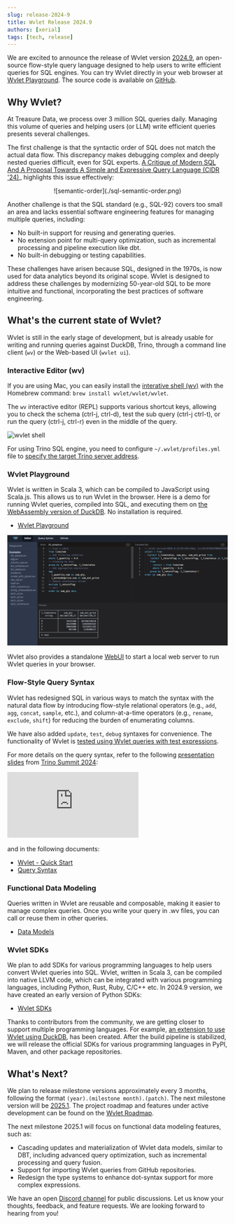 ```yaml
---
slug: release-2024-9
title: Wvlet Release 2024.9
authors: [xerial]
tags: [tech, release]
---
```


We are excited to announce the release of Wvlet version [2024.9](https://github.com/wvlet/wvlet/milestone/11), an open-source flow-style query language designed to help users to write efficient queries for SQL engines. You can try Wvlet directly in your web browser at [Wvlet Playground](https://wvlet.org/wvlet/playground/). The source code is available on [GitHub](https://github.com/wvlet/wvlet).

<!-- truncate -->



## Why Wvlet?

At Treasure Data, we process over 3 million SQL queries daily. Managing this volume of queries and helping users (or LLM) write efficient queries presents several challenges.

The first challenge is that the syntactic order of SQL does not match the actual data flow. This discrepancy makes debugging complex and deeply nested queries difficult, even for SQL experts. [A Critique of Modern SQL And A Proposal Towards A Simple and Expressive Query Language (CIDR '24)](https://www.cidrdb.org/cidr2024/papers/p48-neumann.pdf)_ highlights this issue effectively:

<center>
![semantic-order](./sql-semantic-order.png)
</center>

Another challenge is that the SQL standard (e.g., SQL-92) covers too small an area and lacks essential software engineering features for managing multiple queries, including:  
- No built-in support for reusing and generating queries.
- No extension point for multi-query optimization, such as incremental processing and pipeline execution like dbt.
- No built-in debugging or testing capabilities.

These challenges have arisen because SQL, designed in the 1970s, is now used for data analytics beyond its original scope. Wvlet is designed to address these challenges by modernizing 50-year-old SQL to be more intuitive and functional, incorporating the best practices of software engineering.


## What's the current state of Wvlet?

Wvlet is still in the early stage of development, but is already usable for writing and running queries against DuckDB, Trino, through a command line client (`wv`) or the Web-based UI (`wvlet ui`).  

### Interactive Editor (wv)

If you are using Mac, you can easily install the [interative shell (wv)](/docs/usage/repl) with the Homebrew command: `brew install wvlet/wvlet/wvlet`. 

The `wv` interactive editor (REPL) supports various shortcut keys, allowing you to check the schema (ctrl-j, ctrl-d), test the sub query (ctrl-j ctrl-t), or run the query (ctrl-j, ctrl-r) even in the middle of the query.

![wvlet shell](/img/demo.gif)

For using Trino SQL engine, you need to configure `~/.wvlet/profiles.yml` file to [specify the target Trino server address](/docs/usage/trino).  


### Wvlet Playground 

Wvlet is written in Scala 3, which can be compiled to JavaScript using Scala.js. This allows us to run Wvlet in the browser. Here is a demo for running Wvlet queries, compiled into SQL, and executing them on [the WebAssembly version of DuckDB](https://duckdb.org/2021/10/29/duckdb-wasm.html). No installation is required.


- [Wvlet Playground](https://wvlet.org/wvlet/playground/)

![wvlet playground](./playground-screenshot-1280x640.png)


Wvlet also provides a standalone [WebUI](/docs/usage/ui) to start a local web server to run Wvlet queries in your browser.

### Flow-Style Query Syntax

Wvlet has redesigned SQL in various ways to match the syntax with the natural data flow by introducing flow-style relational operators (e.g., `add`, `agg`, `concat`, `sample`, etc.), and column-at-a-time operators (e.g., `rename`, `exclude`, `shift`) for reducing the burden of enumerating columns.

We have also added `update`, `test`, `debug` syntaxes for convenience. The functionality of Wvlet is [tested using Wvlet queries with test expressions](https://github.com/wvlet/wvlet/tree/main/spec/basic). 

For more details on the query syntax, refer to the following [presentation slides](https://speakerdeck.com/xerial/wvlet-a-new-flow-style-query-language-for-functional-data-modeling-and-interactive-data-analysis-trino-summit-2024) from [Trino Summit 2024](https://trino.io/blog/2024/12/18/trino-summit-2024-quick-recap.html):

<iframe class="speakerdeck-iframe" frameborder="0" src="https://speakerdeck.com/player/4148a46ee4f24fb0816d1207439cbd33?slide=10" title="Wvlet: A New Flow-Style Query Language For Functional Data Modeling and Interactive Data Analysis - Trino Summit 2024" allowfullscreen="true" style={{width: '100%', height: 'auto', aspectRatio: 1.777}} ></iframe>

and in the following documents:
- [Wvlet - Quick Start](/docs/syntax/quick-start)
- [Query Syntax](/docs/syntax/)


### Functional Data Modeling

Queries written in Wvlet are reusable and composable, making it easier to manage complex queries. Once you write your query in .wv files, you can call or reuse them in other queries.

- [Data Models](/docs/syntax/data-models)


### Wvlet SDKs

We plan to add SDKs for various programming languages to help users convert Wvlet queries into SQL. Wvlet, written in Scala 3, can be compiled into native LLVM code, which can be integrated with various programming languages, including Python, Rust, Ruby, C/C++ etc. In 2024.9 version, we have created an early version of Python SDKs: 

- [Wvlet SDKs](/docs/bindings)

Thanks to contributors from the community, we are getting closer to support multiple programming languages. For example, [an extension to use Wvlet using DuckDB](https://github.com/quackscience/duckdb-extension-wvlet), has been created. After the build pipeline is stabilized, we will release the official SDKs for various programming languages in PyPI, Maven, and other package repositories.


## What's Next?

We plan to release milestone versions approximately every 3 months, following the format `(year).(milestone month).(patch)`. The next milestone version will be [2025.1](https://github.com/wvlet/wvlet/milestone/12). The project roadmap and features under active development can be found on the [Wvlet Roadmap](https://github.com/orgs/wvlet/projects/2).

The next milestone 2025.1 will focus on functional data modeling features, such as:
- Cascading updates and materialization of Wvlet data models, similar to DBT, including advanced query optimization, such as incremental processing and query fusion.
- Support for importing Wvlet queries from GitHub repositories. 
- Redesign the type systems to enhance dot-syntax support for more complex expressions.


We have an open [Discord channel](https://discord.com/invite/vJBXRfEeNQ) for public discussions. Let us know your thoughts, feedback, and feature requests. We are looking forward to hearing from you!


